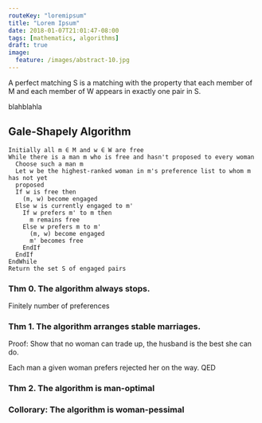 ```yaml
---
routeKey: "loremipsum"
title: "Lorem Ipsum"
date: 2018-01-07T21:01:47-08:00
tags: [mathematics, algorithms]
draft: true
image:
  feature: /images/abstract-10.jpg
---
```


A perfect matching S is a matching with the property that each member of M and
each member of W appears in exactly one pair in S.


blahblahla

## Gale-Shapely Algorithm

```
Initially all m ∈ M and w ∈ W are free
While there is a man m who is free and hasn't proposed to every woman
  Choose such a man m
  Let w be the highest-ranked woman in m's preference list to whom m has not yet
  proposed
  If w is free then
    (m, w) become engaged
  Else w is currently engaged to m'
    If w prefers m' to m then
      m remains free
    Else w prefers m to m'
      (m, w) become engaged
      m' becomes free
    EndIf
  EndIf
EndWhile
Return the set S of engaged pairs
```


### Thm 0. The algorithm always stops.

Finitely number of preferences

### Thm 1. The algorithm arranges stable marriages.

Proof: Show that no woman can trade up, the husband is the best she can do.

Each man a given woman prefers rejected her on the way. QED

### Thm 2. The algorithm is man-optimal

### Collorary: The algorithm is woman-pessimal
